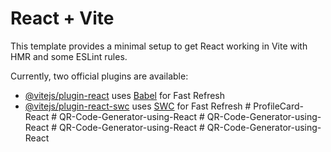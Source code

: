 # React + Vite

This template provides a minimal setup to get React working in Vite with HMR and some ESLint rules.

Currently, two official plugins are available:

- [@vitejs/plugin-react](https://github.com/vitejs/vite-plugin-react/blob/main/packages/plugin-react/README.md) uses [Babel](https://babeljs.io/) for Fast Refresh
- [@vitejs/plugin-react-swc](https://github.com/vitejs/vite-plugin-react-swc) uses [SWC](https://swc.rs/) for Fast Refresh
#   P r o f i l e C a r d - R e a c t  
 #   Q R - C o d e - G e n e r a t o r - u s i n g - R e a c t  
 #   Q R - C o d e - G e n e r a t o r - u s i n g - R e a c t  
 #   Q R - C o d e - G e n e r a t o r - u s i n g - R e a c t  
 #   Q R - C o d e - G e n e r a t o r - u s i n g - R e a c t  
 